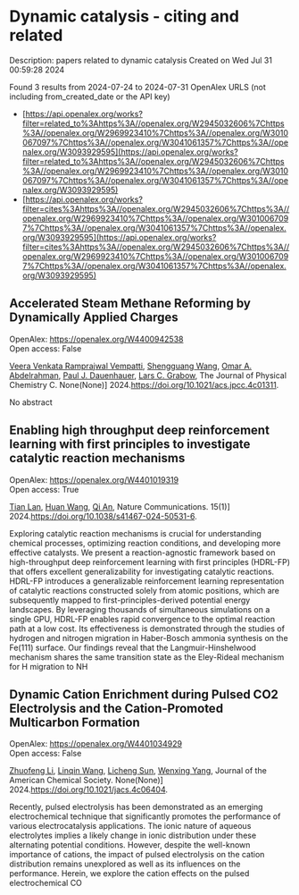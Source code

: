 # Dynamic catalysis - citing and related
Description: papers related to dynamic catalysis
Created on Wed Jul 31 00:59:28 2024

Found 3 results from 2024-07-24 to 2024-07-31
OpenAlex URLS (not including from_created_date or the API key)
- [https://api.openalex.org/works?filter=related_to%3Ahttps%3A//openalex.org/W2945032606%7Chttps%3A//openalex.org/W2969923410%7Chttps%3A//openalex.org/W3010067097%7Chttps%3A//openalex.org/W3041061357%7Chttps%3A//openalex.org/W3093929595](https://api.openalex.org/works?filter=related_to%3Ahttps%3A//openalex.org/W2945032606%7Chttps%3A//openalex.org/W2969923410%7Chttps%3A//openalex.org/W3010067097%7Chttps%3A//openalex.org/W3041061357%7Chttps%3A//openalex.org/W3093929595)
- [https://api.openalex.org/works?filter=cites%3Ahttps%3A//openalex.org/W2945032606%7Chttps%3A//openalex.org/W2969923410%7Chttps%3A//openalex.org/W3010067097%7Chttps%3A//openalex.org/W3041061357%7Chttps%3A//openalex.org/W3093929595](https://api.openalex.org/works?filter=cites%3Ahttps%3A//openalex.org/W2945032606%7Chttps%3A//openalex.org/W2969923410%7Chttps%3A//openalex.org/W3010067097%7Chttps%3A//openalex.org/W3041061357%7Chttps%3A//openalex.org/W3093929595)

## Accelerated Steam Methane Reforming by Dynamically Applied Charges   

OpenAlex: https://openalex.org/W4400942538    
Open access: False
    
[Veera Venkata Ramprajwal Vempatti](https://openalex.org/A5058017464), [Shengguang Wang](https://openalex.org/A5055686200), [Omar A. Abdelrahman](https://openalex.org/A5069992044), [Paul J. Dauenhauer](https://openalex.org/A5003718847), [Lars C. Grabow](https://openalex.org/A5029991019), The Journal of Physical Chemistry C. None(None)] 2024.https://doi.org/10.1021/acs.jpcc.4c01311.
    
No abstract    

    

## Enabling high throughput deep reinforcement learning with first principles to investigate catalytic reaction mechanisms   

OpenAlex: https://openalex.org/W4401019319    
Open access: True
    
[Tian Lan](https://openalex.org/A5101771790), [Huan Wang](https://openalex.org/A5100746464), [Qi An](https://openalex.org/A5087858172), Nature Communications. 15(1)] 2024.https://doi.org/10.1038/s41467-024-50531-6.
    
Exploring catalytic reaction mechanisms is crucial for understanding chemical processes, optimizing reaction conditions, and developing more effective catalysts. We present a reaction-agnostic framework based on high-throughput deep reinforcement learning with first principles (HDRL-FP) that offers excellent generalizability for investigating catalytic reactions. HDRL-FP introduces a generalizable reinforcement learning representation of catalytic reactions constructed solely from atomic positions, which are subsequently mapped to first-principles-derived potential energy landscapes. By leveraging thousands of simultaneous simulations on a single GPU, HDRL-FP enables rapid convergence to the optimal reaction path at a low cost. Its effectiveness is demonstrated through the studies of hydrogen and nitrogen migration in Haber-Bosch ammonia synthesis on the Fe(111) surface. Our findings reveal that the Langmuir-Hinshelwood mechanism shares the same transition state as the Eley-Rideal mechanism for H migration to NH    

    

## Dynamic Cation Enrichment during Pulsed CO2 Electrolysis and the Cation-Promoted Multicarbon Formation   

OpenAlex: https://openalex.org/W4401034929    
Open access: False
    
[Zhuofeng Li](https://openalex.org/A5019276915), [Linqin Wang](https://openalex.org/A5076315968), [Licheng Sun](https://openalex.org/A5026292768), [Wenxing Yang](https://openalex.org/A5011432513), Journal of the American Chemical Society. None(None)] 2024.https://doi.org/10.1021/jacs.4c06404.
    
Recently, pulsed electrolysis has been demonstrated as an emerging electrochemical technique that significantly promotes the performance of various electrocatalysis applications. The ionic nature of aqueous electrolytes implies a likely change in ionic distribution under these alternating potential conditions. However, despite the well-known importance of cations, the impact of pulsed electrolysis on the cation distribution remains unexplored as well as its influences on the performance. Herein, we explore the cation effects on the pulsed electrochemical CO    

    
